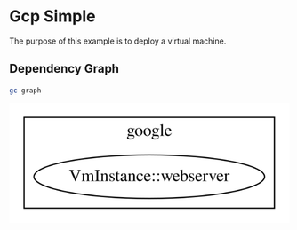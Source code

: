# Gcp Simple

The purpose of this example is to deploy a virtual machine.

## Dependency Graph

```sh
gc graph
```

![Graph](grucloud.svg)
